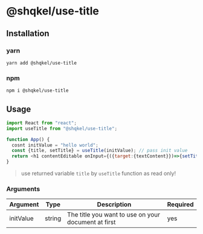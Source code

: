 # @shqkel/use-title

## Installation

### yarn

`yarn add @shqkel/use-title`

### npm

`npm i @shqkel/use-title`

## Usage

```js
import React from "react";
import useTitle from "@shqkel/use-title";

function App() {
  cosnt initValue = "hello world";
  const {title, setTitle} = useTitle(initValue); // pass init value
  return <h1 contentEditable onInput={({target:{textContent}})=>{setTitle(textContent)}}>{initValue}</h1>;
}
```

> use returned variable `title` by `useTitle` function as read only!

### Arguments

| Argument | Type   | Description                                | Required |
| -------- | ------ | ------------------------------------------ | -------- |
| initValue    | string | The title you want to use on your document at first | yes      |



